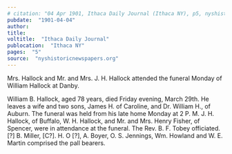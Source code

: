 ```yaml
---
# citation: "04 Apr 1901, Ithaca Daily Journal (Ithaca NY), p5, nyshistoricnewspapers.org"
pubdate:  "1901-04-04"
author: 
title: 
voltitle:  "Ithaca Daily Journal"
publocation:  "Ithaca NY"
pages:  "5"
source:  "nyshistoricnewspapers.org"
---
```

Mrs. Hallock and Mr. and Mrs. J. H. Hallock attended the funeral Monday of William Hallock at Danby.

William B. Hallock, aged 78 years, died Friday evening, March 29th. He leaves a wife and two sons, James H. of Caroline, and Dr. William H., of Auburn. The funeral was held from his late home Monday at 2 P. M.  J. H. Hallock, of Buffalo, W. H. Hallock, and Mr. and Mrs. Henry Fisher, of Spencer, were in attendance at the funeral. The Rev. B. F. Tobey officiated. [?] B. Miller, [C?]. H. O [?], A. Boyer, O. S. Jennings, Wm. Howland and W. E. Martin comprised the pall bearers.

